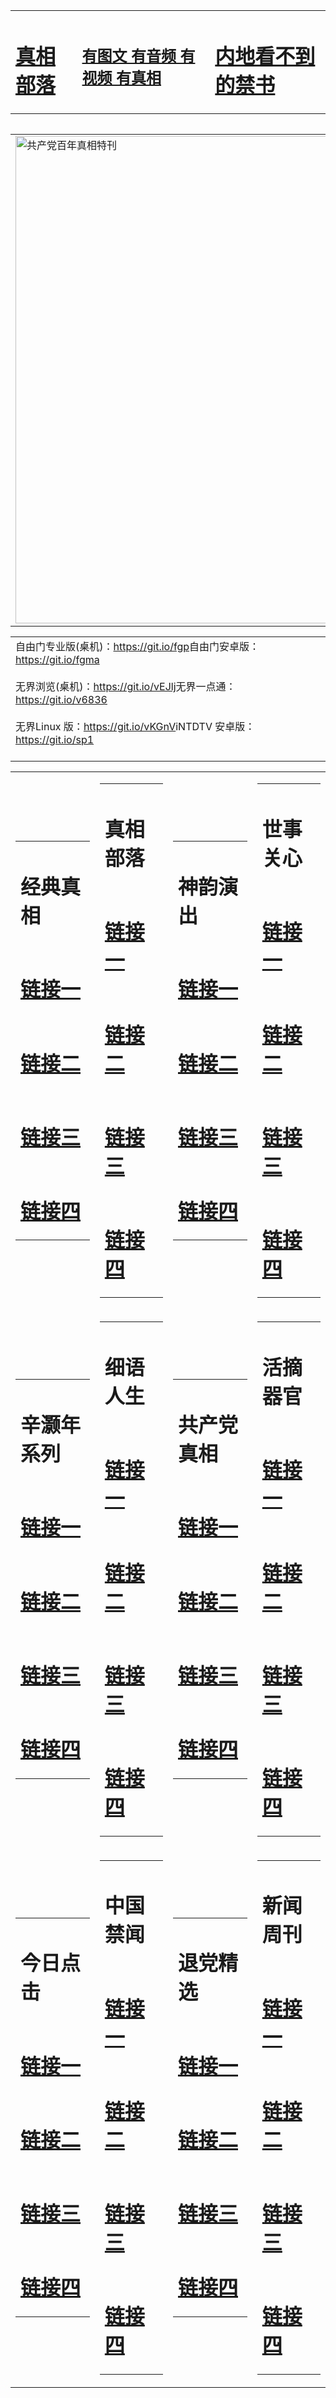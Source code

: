 <table><tr><td><H1><a href="http://ds.ddns.me/axva-">真相部落</a></H1></td><td><H2><a href="http://ds.ddns.me/tp934">有图文 有音频 有视频 有真相</a></H2><td><H1><a href="http://ds.ddns.me/3vr35"> 内地看不到的禁书</a></H1></td></table><table><table><tr><td><a href="http://ds.ddns.me/x9wzp"><img src="http://0667.6t.brianfu.org/zx/bngcd/gcdbnzx.jpg" width="780"  border="0" alt="共产党百年真相特刊"></a></td></tr></table><table><tr><td>自由门专业版(桌机)：<a href="https://git.io/fgp">https://git.io/fgp</a>自由门安卓版：<a href="https://git.io/fgma">https://git.io/fgma</a><br><br>无界浏览(桌机)：<a href="https://git.io/vEJlj">https://git.io/vEJlj</a>无界一点通：<a href="https://git.io/v6836">https://git.io/v6836</a><br><br>无界Linux 版：<a href="https://git.io/vKGnV">https://git.io/vKGnV</a>iNTDTV 安卓版：<a href="https://git.io/sp1">https://git.io/sp1</a><br><br></h1></td></tr></table><table><tr><td><table><tr><td ><h1>经典真相</h1></td></tr><tr><td><h1>  <a href="http://ds.ddns.me/063ue" target=_blank>链接一</a>  </h1></td></tr><tr><td><h1>  <a href="http://ds.ddns.me/3e-vq" target=_blank>链接二</a>  </h1></td></tr><tr><td><h1>  <a href="http://ds.ddns.me/tly3x" target=_blank>链接三</a>  </h1></td></tr><tr><td><h1>  <a href="http://ds.ddns.me/mzq7j" target=_blank>链接四</a>  </h1></td></tr></table></td><td><table><tr><td ><h1>真相部落</h1></td></tr><tr><td><h1>  <a href="http://ds.ddns.me/c-6-l" target=_blank>链接一</a>  </h1></td></tr><tr><td><h1>  <a href="http://ds.ddns.me/pcin9" target=_blank>链接二</a>  </h1></td></tr><tr><td><h1>  <a href="http://ds.ddns.me/rdyur" target=_blank>链接三</a>  </h1></td></tr><tr><td><h1>  <a href="http://ds.ddns.me/446zg" target=_blank>链接四</a>  </h1></td></tr></table></td><td><table><tr><td ><h1>神韵演出</h1></td></tr><tr><td><h1>  <a href="http://ds.ddns.me/gc0zs" target=_blank>链接一</a>  </h1></td></tr><tr><td><h1>  <a href="http://ds.ddns.me/-dyba" target=_blank>链接二</a>  </h1></td></tr><tr><td><h1>  <a href="http://ds.ddns.me/d-mk6" target=_blank>链接三</a>  </h1></td></tr><tr><td><h1>  <a href="http://ds.ddns.me/2ewak" target=_blank>链接四</a>  </h1></td></tr></table></td><td><table><tr><td ><h1>世事关心</h1></td></tr><tr><td><h1>  <a href="http://ds.ddns.me/xc2zm" target=_blank>链接一</a>  </h1></td></tr><tr><td><h1>  <a href="http://ds.ddns.me/dmjay" target=_blank>链接二</a>  </h1></td></tr><tr><td><h1>  <a href="http://ds.ddns.me/brkkd" target=_blank>链接三</a>  </h1></td></tr><tr><td><h1>  <a href="http://ds.ddns.me/7wejy" target=_blank>链接四</a>  </h1></td></tr></table></td></tr><tr><td><table><tr><td ><h1>辛灏年系列</h1></td></tr><tr><td><h1>  <a href="http://ds.ddns.me/o8qe5" target=_blank>链接一</a>  </h1></td></tr><tr><td><h1>  <a href="http://ds.ddns.me/r-6fj" target=_blank>链接二</a>  </h1></td></tr><tr><td><h1>  <a href="http://ds.ddns.me/d0t1l" target=_blank>链接三</a>  </h1></td></tr><tr><td><h1>  <a href="http://ds.ddns.me/iyb20" target=_blank>链接四</a>  </h1></td></tr></table></td><td><table><tr><td ><h1>细语人生</h1></td></tr><tr><td><h1>  <a href="http://ds.ddns.me/brcjg" target=_blank>链接一</a>  </h1></td></tr><tr><td><h1>  <a href="http://ds.ddns.me/zlxy4" target=_blank>链接二</a>  </h1></td></tr><tr><td><h1>  <a href="http://ds.ddns.me/4h572" target=_blank>链接三</a>  </h1></td></tr><tr><td><h1>  <a href="http://ds.ddns.me/9fxe1" target=_blank>链接四</a>  </h1></td></tr></table></td><td><table><tr><td ><h1>共产党真相</h1></td></tr><tr><td><h1>  <a href="http://ds.ddns.me/pmpzf" target=_blank>链接一</a>  </h1></td></tr><tr><td><h1>  <a href="http://ds.ddns.me/re4x9" target=_blank>链接二</a>  </h1></td></tr><tr><td><h1>  <a href="http://ds.ddns.me/ofn9e" target=_blank>链接三</a>  </h1></td></tr><tr><td><h1>  <a href="http://ds.ddns.me/xx2f2" target=_blank>链接四</a>  </h1></td></tr></table></td><td><table><tr><td ><h1>活摘器官</h1></td></tr><tr><td><h1>  <a href="http://ds.ddns.me/j9jw7" target=_blank>链接一</a>  </h1></td></tr><tr><td><h1>  <a href="http://ds.ddns.me/phxpd" target=_blank>链接二</a>  </h1></td></tr><tr><td><h1>  <a href="http://ds.ddns.me/leium" target=_blank>链接三</a>  </h1></td></tr><tr><td><h1>  <a href="http://ds.ddns.me/yb6hy" target=_blank>链接四</a>  </h1></td></tr></table></td></tr><tr><td><table><tr><td ><h1>今日点击</h1></td></tr><tr><td><h1>  <a href="http://ds.ddns.me/x6n64" target=_blank>链接一</a>  </h1></td></tr><tr><td><h1>  <a href="http://ds.ddns.me/9-l16" target=_blank>链接二</a>  </h1></td></tr><tr><td><h1>  <a href="http://ds.ddns.me/mbfs3" target=_blank>链接三</a>  </h1></td></tr><tr><td><h1>  <a href="http://ds.ddns.me/v0rh7" target=_blank>链接四</a>  </h1></td></tr></table></td><td><table><tr><td ><h1>中国禁闻</h1></td></tr><tr><td><h1>  <a href="http://ds.ddns.me/uo2p3" target=_blank>链接一</a>  </h1></td></tr><tr><td><h1>  <a href="http://ds.ddns.me/k088g" target=_blank>链接二</a>  </h1></td></tr><tr><td><h1>  <a href="http://ds.ddns.me/wdmop" target=_blank>链接三</a>  </h1></td></tr><tr><td><h1>  <a href="http://ds.ddns.me/wsr9e" target=_blank>链接四</a>  </h1></td></tr></table></td><td><table><tr><td ><h1>退党精选</h1></td></tr><tr><td><h1>  <a href="http://ds.ddns.me/l4fsl" target=_blank>链接一</a>  </h1></td></tr><tr><td><h1>  <a href="http://ds.ddns.me/tqxam" target=_blank>链接二</a>  </h1></td></tr><tr><td><h1>  <a href="http://ds.ddns.me/b9dwj" target=_blank>链接三</a>  </h1></td></tr><tr><td><h1>  <a href="http://ds.ddns.me/gzshq" target=_blank>链接四</a>  </h1></td></tr></table></td><td><table><tr><td ><h1>新闻周刊</h1></td></tr><tr><td><h1>  <a href="http://ds.ddns.me/o0mjl" target=_blank>链接一</a>  </h1></td></tr><tr><td><h1>  <a href="http://ds.ddns.me/08gzu" target=_blank>链接二</a>  </h1></td></tr><tr><td><h1>  <a href="http://ds.ddns.me/nwn9b" target=_blank>链接三</a>  </h1></td></tr><tr><td><h1>  <a href="http://ds.ddns.me/mxljj" target=_blank>链接四</a>  </h1></td></tr></table></td></tr></table>
